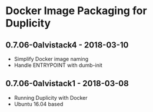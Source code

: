 Docker Image Packaging for Duplicity
====================================

0.7.06-0alvistack4 - 2018-03-10
-------------------------------

-   Simplify Docker image naming
-   Handle ENTRYPOINT with dumb-init

0.7.06-0alvistack1 - 2018-03-08
-------------------------------

-   Running Duplicity with Docker
-   Ubuntu 16.04 based

